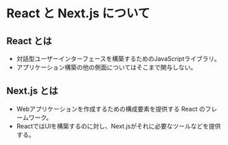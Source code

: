# React と Next.js について
## React とは
- 対話型ユーザーインターフェースを構築するためのJavaScriptライブラリ。
- アプリケーション構築の他の側面についてはそこまで関与しない。

## Next.js とは
- Webアプリケーションを作成するための構成要素を提供する React のフレームワーク。
- ReactではUIを構築するのに対し、Next.jsがそれに必要なツールなどを提供する。